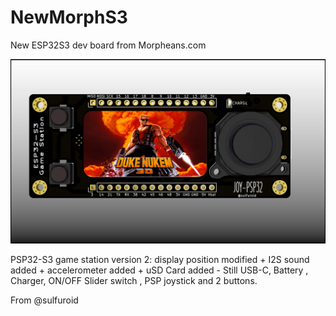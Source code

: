 # NewMorphS3
New ESP32S3 dev board from Morpheans.com 

![alt text](https://github.com/ccadic/NewMorphS3/blob/main/N0ewmorphS3beta3.jpg)

PSP32-S3 game station version 2:  display position modified + I2S sound added + accelerometer added + uSD Card added - Still USB-C, Battery , Charger, ON/OFF Slider switch , PSP joystick and 2 buttons. 

From @sulfuroid
